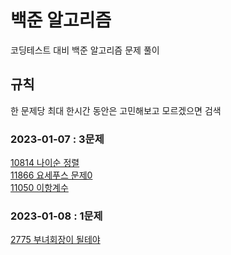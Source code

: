 # 백준 알고리즘
코딩테스트 대비 백준 알고리즘 문제 풀이

## 규칙
한 문제당 최대 한시간 동안은 고민해보고 모르겠으면 검색

### 2023-01-07 : 3문제
[10814 나이순 정렬](https://www.acmicpc.net/problem/11050)<br>
[11866 요세푸스 문제0](https://www.acmicpc.net/problem/11050)<br>
[11050 이항계수](https://www.acmicpc.net/problem/11050)<br>

### 2023-01-08 : 1문제
[2775 부녀회장이 될테야](https://www.acmicpc.net/problem/2775)<br>
